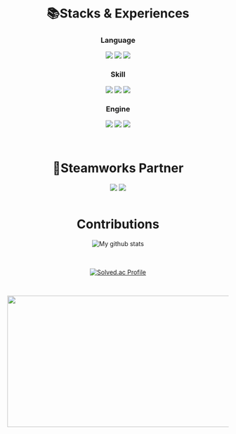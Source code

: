 <div align=center><h1>📚Stacks & Experiences</h1></div>
  <div align=center> 
    <h3>Language</h3>
    <img src="https://img.shields.io/badge/C++-00599C?style=for-the-badge&logo=c%2B%2B&logoColor=white">
    <img src="https://img.shields.io/badge/Python-3776AB?style=for-the-badge&logo=python&logoColor=white">
    <img src="https://img.shields.io/badge/Kotlin-7F52FF?style=for-the-badge&logo=kotlin&logoColor=white">
    <h3>Skill</h3>
    <img src="https://img.shields.io/badge/Three.js-000000?style=for-the-badge&logo=threedotjs&logoColor=white">
    <img src="https://img.shields.io/badge/MySQL-4479A1?style=for-the-badge&logo=mysql&logoColor=white"> 
    <img src="https://img.shields.io/badge/FastAPI-009688?style=for-the-badge&logo=fastapi&logoColor=white">
    <h3>Engine</h3>
    <img src="https://img.shields.io/badge/UnrealEngine-0E1128?style=for-the-badge&logo=unrealengine&logoColor=white"> 
    <img src="https://img.shields.io/badge/GodotEngine-478CBF?style=for-the-badge&logo=godotengine&logoColor=white"> 
    <img src="https://img.shields.io/badge/Unity-000000?style=for-the-badge&logo=unity&logoColor=white">  
  <div>
</div>

<br>
</br>

    
<div align=center><h1>🤝Steamworks Partner</h1></div>
  <div align=center> 
    <img src="https://img.shields.io/badge/Steam-000000?style=for-the-badge&logo=steam&logoColor=white"> 
    <img src="https://img.shields.io/badge/Steamworks-1E1E1E?style=for-the-badge&logo=steamworks&logoColor=white">
  <div>
</div>

<br>
    
<div align=center><h1>Contributions</h1></div>
<div align=center>
  <img align="center" src="https://github-readme-stats.vercel.app/api?username=kcasl&show_icons=true&include_all_commits=true&theme=gray&hide_border=true" alt="My github stats" /> 
</div>

<br>

<br>

[![Solved.ac Profile](http://mazassumnida.wtf/api/v2/generate_badge?boj=sadd21331)](https://solved.ac/sadd21331/)

<br>

<a href="https://www.solve-nyang.com"><img src="https://api.solve-nyang.com/compose/sadd21331" width="600" height="300"/></a>

